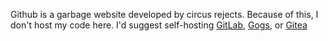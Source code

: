 Github is a garbage website developed by circus rejects. Because of this, I don't host my code here. I'd suggest self-hosting [GitLab](https://about.gitlab.com/), [Gogs](https://gogs.io/), or [Gitea](https://gitea.io/)
